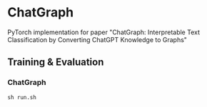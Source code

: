 # ChatGraph
PyTorch implementation for paper "ChatGraph: Interpretable Text Classification by Converting ChatGPT Knowledge to Graphs"

## Training & Evaluation
### ChatGraph
```
sh run.sh
```
